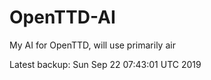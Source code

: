 # OpenTTD-AI
My AI for OpenTTD, will use primarily air

Latest backup: Sun Sep 22 07:43:01 UTC 2019

